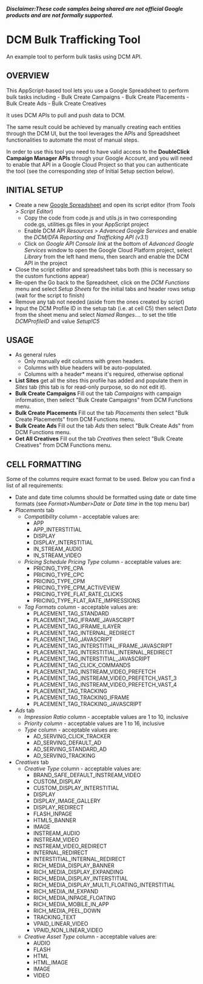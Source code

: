 **_Disclaimer:These code samples being shared are not official Google_**
**_products and are not formally supported._**

# **DCM Bulk Trafficking Tool**

An example tool to perform bulk tasks using DCM API.

## OVERVIEW

This AppScript-based tool lets you use a Google Spreadsheet to perform bulk
tasks including - Bulk Create Campaigns - Bulk Create
Placements - Bulk Create Ads - Bulk Create Creatives

It uses DCM APIs to pull and push data to DCM.

The same result could be achieved by manually creating each entities through the
DCM UI, but the tool leverages the APIs and Spreadsheet functionalities to
automate the most of manual steps.

In order to use this tool you need to have valid access to the **DoubleClick
Campaign Manager APIs** through your Google Account, and you will need to enable
that API in a Google Cloud Project so that you can authenticate the
tool (see the corresponding step of Initial Setup section below).

## INITIAL SETUP

*   Create a new [Google Spreadsheet](https://sheets.google.com) and open its
    script editor (from _Tools > Script Editor_)
    -   Copy the code from code.js and utils.js in two corresponding code.gs,
        utilities.gs files in your AppScript project
    -   Enable DCM API _Resources > Advanced Google Services_ and enable the
        _DCM/DFA Reporting and Trafficking API (v3.1)_
    -   Click on _Google API Console link_ at the bottom of _Advanced Google
        Services_ window to open the Google Cloud Platform project, select
        _Library_ from the left hand menu, then search and enable the DCM API in
        the project
*   Close the script editor and spreadsheet tabs both (this is necessary so the
    custom functions appear)
*   Re-open the Go back to the Spreadsheet, click on the _DCM Functions_ menu
    and select _Setup Sheets_ for the initial tabs and header rows setup (wait
    for the script to finish)
*   Remove any tab not needed (aside from the ones created by script)
*   Input the DCM Profile ID in the setup tab (i.e. at cell C5) then select
    _Data_ from the sheet menu and select _Named Ranges...._ to set the title
    _DCMProfileID_ and value _Setup!C5_

## USAGE

*   As general rules
    *   Only manually edit columns with green headers.
    *   Columns with blue headers will be auto-populated.
    *   Columns with a header* means it's required, otherwise optional
*   **List Sites** get all the sites this profile has added and populate them
    in _Sites_ tab (this tab is for read-only purpose, so do not
    edit it).
*   **Bulk Create Campaigns** Fill out the tab _Campaigns_ with campaign
    information, then select "Bulk Create Campaigns" from DCM
    Functions menu.
*   **Bulk Create Placements** Fill out the tab _Placements_ then
    select "Bulk Create Placements" from DCM Functions menu.
*   **Bulk Create Ads** Fill out the tab _Ads_ then select "Bulk
    Create Ads" from DCM Functions menu.
*   **Get All Creatives** Fill out the tab _Creatives_ then select "Bulk
    Create Creatives" from DCM Functions menu.

## CELL FORMATTING

Some of the columns require exact format to be used. Below you can find a list
of all requirements:

*  Date and date time columns should be formatted using date or date time
   formats (see _Format>Number>Date_ or _Date time_ in the top menu bar)
*  _Placements_ tab
   * _Compatibility_ column - acceptable values are:
     * APP
     * APP_INTERSTITIAL
     * DISPLAY
     * DISPLAY_INTERSTITIAL
     * IN_STREAM_AUDIO
     * IN_STREAM_VIDEO
   * _Pricing Schedule Pricing Type_ column - acceptable values are:
     * PRICING_TYPE_CPA
     * PRICING_TYPE_CPC
     * PRICING_TYPE_CPM
     * PRICING_TYPE_CPM_ACTIVEVIEW
     * PRICING_TYPE_FLAT_RATE_CLICKS
     * PRICING_TYPE_FLAT_RATE_IMPRESSIONS
   * _Tag Formats column_ - acceptable values are:
     * PLACEMENT_TAG_STANDARD
     * PLACEMENT_TAG_IFRAME_JAVASCRIPT
     * PLACEMENT_TAG_IFRAME_ILAYER
     * PLACEMENT_TAG_INTERNAL_REDIRECT
     * PLACEMENT_TAG_JAVASCRIPT
     * PLACEMENT_TAG_INTERSTITIAL_IFRAME_JAVASCRIPT
     * PLACEMENT_TAG_INTERSTITIAL_INTERNAL_REDIRECT
     * PLACEMENT_TAG_INTERSTITIAL_JAVASCRIPT
     * PLACEMENT_TAG_CLICK_COMMANDS
     * PLACEMENT_TAG_INSTREAM_VIDEO_PREFETCH
     * PLACEMENT_TAG_INSTREAM_VIDEO_PREFETCH_VAST_3
     * PLACEMENT_TAG_INSTREAM_VIDEO_PREFETCH_VAST_4
     * PLACEMENT_TAG_TRACKING
     * PLACEMENT_TAG_TRACKING_IFRAME
     * PLACEMENT_TAG_TRACKING_JAVASCRIPT
*  _Ads_ tab
   * _Impression Ratio_ column - acceptable values are 1 to 10, inclusive
   * _Priority column_ - acceptable values are 1 to 16, inclusive
   * _Type_ column - acceptable values are:
     * AD_SERVING_CLICK_TRACKER
     * AD_SERVING_DEFAULT_AD
     * AD_SERVING_STANDARD_AD
     * AD_SERVING_TRACKING
*  _Creatives_ tab
   * _Creative Type_ column - acceptable values are:
     * BRAND_SAFE_DEFAULT_INSTREAM_VIDEO
     * CUSTOM_DISPLAY
     * CUSTOM_DISPLAY_INTERSTITIAL
     * DISPLAY
     * DISPLAY_IMAGE_GALLERY
     * DISPLAY_REDIRECT
     * FLASH_INPAGE
     * HTML5_BANNER
     * IMAGE
     * INSTREAM_AUDIO
     * INSTREAM_VIDEO
     * INSTREAM_VIDEO_REDIRECT
     * INTERNAL_REDIRECT
     * INTERSTITIAL_INTERNAL_REDIRECT
     * RICH_MEDIA_DISPLAY_BANNER
     * RICH_MEDIA_DISPLAY_EXPANDING
     * RICH_MEDIA_DISPLAY_INTERSTITIAL
     * RICH_MEDIA_DISPLAY_MULTI_FLOATING_INTERSTITIAL
     * RICH_MEDIA_IM_EXPAND
     * RICH_MEDIA_INPAGE_FLOATING
     * RICH_MEDIA_MOBILE_IN_APP
     * RICH_MEDIA_PEEL_DOWN
     * TRACKING_TEXT
     * VPAID_LINEAR_VIDEO
     * VPAID_NON_LINEAR_VIDEO
   * _Creative Asset Type_ column - acceptable values are:
     * AUDIO
     * FLASH
     * HTML
     * HTML_IMAGE
     * IMAGE
     * VIDEO

